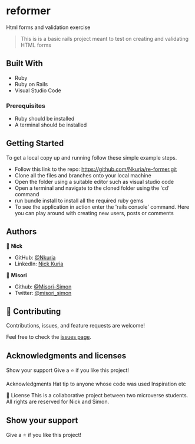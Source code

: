 # reformer
Html forms and validation exercise
> This is is a basic rails project meant to  test on creating and validating HTML forms

## Built With

- Ruby
- Ruby on Rails
- Visual Studio Code

### Prerequisites

- Ruby should be installed
- A terminal should be installed

## Getting Started

To get a local copy up and running follow these simple example steps.
- Follow this link to the repo: https://github.com/Nkuria/re-former.git
- Clone all the files and branches onto your local machine
- Open the folder using a suitable editor such as visual studio code
- Open a terminal and navigate to the cloned folder using the 'cd' command
- run bundle install to install all the required ruby gems
- To see the application in action enter the 'rails console' command. Here you can play around with creating new users, posts or comments


## Authors

👤 **Nick**

- GitHub: [@Nkuria](https://github.com/Nkuria)
- LinkedIn: [Nick Kuria](https://www.linkedin.com/in/nick-kuria-a148931a9/)

👤 **Misori**

- Github: [@Misori-Simon](https://github.com/Misori-simon)
- Twitter: [@misori_simon](https://twitter.com/misori_simon)


## 🤝 Contributing

Contributions, issues, and feature requests are welcome!

Feel free to check the [issues page](https://github.com/Misori-simon/micro_reddit/issues).

## Acknowledgments and licenses

Show your support Give a ⭐️ if you like this project!

Acknowledgments Hat tip to anyone whose code was used Inspiration etc

📝 License This is a collaborative project between two microverse students. All rights are reserved for Nick and Simon.

## Show your support

Give a ⭐️ if you like this project!

